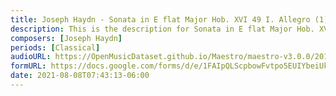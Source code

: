 ```yaml
---
title: Joseph Haydn - Sonata in E flat Major Hob. XVI 49 I. Allegro (1)
description: This is the description for Sonata in E flat Major Hob. XVI 49 I. Allegro by Joseph Haydn
composers: [Joseph Haydn]
periods: [Classical]
audioURL: https://OpenMusicDataset.github.io/Maestro/maestro-v3.0.0/2015/MIDI-Unprocessed_R1_D1-1-8_mid--AUDIO-from_mp3_04_R1_2015_wav--2.midi
formURL: https://docs.google.com/forms/d/e/1FAIpQLScpbowFvtpo5EUIYbeiUk5nZ0sAv52qJ1_ntfiQci4CMuoyqQ/viewform
date: 2021-08-08T07:43:13-06:00
---
```

